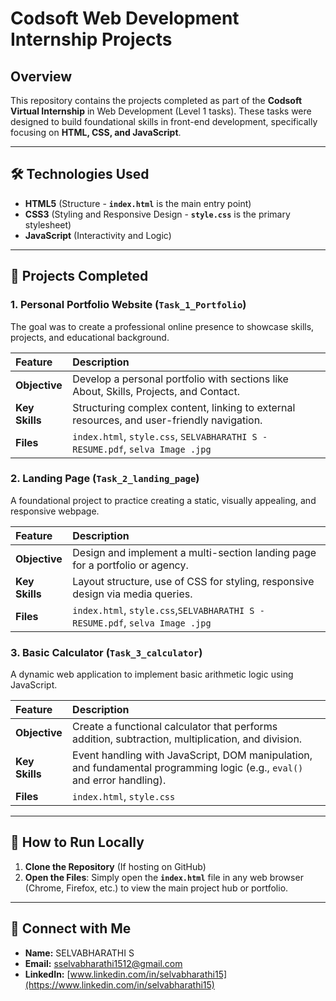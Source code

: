 # Codsoft Web Development Internship Projects

## Overview
This repository contains the projects completed as part of the **Codsoft Virtual Internship** in Web Development (Level 1 tasks). These tasks were designed to build foundational skills in front-end development, specifically focusing on **HTML, CSS, and JavaScript**.

---

## 🛠️ Technologies Used
* **HTML5** (Structure - **`index.html`** is the main entry point)
* **CSS3** (Styling and Responsive Design - **`style.css`** is the primary stylesheet)
* **JavaScript** (Interactivity and Logic)

---

## 🎯 Projects Completed

### 1. Personal Portfolio Website (`Task_1_Portfolio`)
The goal was to create a professional online presence to showcase skills, projects, and educational background.

| Feature | Description |
| :--- | :--- |
| **Objective** | Develop a personal portfolio with sections like About, Skills, Projects, and Contact. |
| **Key Skills** | Structuring complex content, linking to external resources, and user-friendly navigation. |
| **Files** | `index.html`, `style.css`, `SELVABHARATHI S - RESUME.pdf`, `selva Image .jpg` |

### 2. Landing Page (`Task_2_landing_page`)
A foundational project to practice creating a static, visually appealing, and responsive webpage.

| Feature | Description |
| :--- | :--- |
| **Objective** | Design and implement a multi-section landing page for a portfolio or agency. |
| **Key Skills** | Layout structure, use of CSS for styling, responsive design via media queries. |
| **Files** | `index.html`, `style.css`,`SELVABHARATHI S - RESUME.pdf`, `selva Image .jpg` |


### 3. Basic Calculator (`Task_3_calculator`)
A dynamic web application to implement basic arithmetic logic using JavaScript.

| Feature | Description |
| :--- | :--- |
| **Objective** | Create a functional calculator that performs addition, subtraction, multiplication, and division. |
| **Key Skills** | Event handling with JavaScript, DOM manipulation, and fundamental programming logic (e.g., `eval()` and error handling). |
| **Files** | `index.html`, `style.css` |

---

## 🚀 How to Run Locally

1.  **Clone the Repository** (If hosting on GitHub)
2.  **Open the Files**: Simply open the **`index.html`** file in any web browser (Chrome, Firefox, etc.) to view the main project hub or portfolio.

---

## 👤 Connect with Me

* **Name:** SELVABHARATHI S
* **Email:** sselvabharathi1512@gmail.com
* **LinkedIn:** [www.linkedin.com/in/selvabharathi15](https://www.linkedin.com/in/selvabharathi15)
